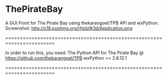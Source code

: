 ThePirateBay
=======================================================================

A GUI Front for The Pirate Bay using thekarangoel/TPB API and wxPython.
Screenshot: http://s18.postimg.org/rhtdz9j3d/Application.png 

=======================================================================

In order to run this, you need: 
The Python API for The Pirate Bay @ https://github.com/thekarangoel/TPB
wxPython >= 2.8.12.1

=======================================================================
